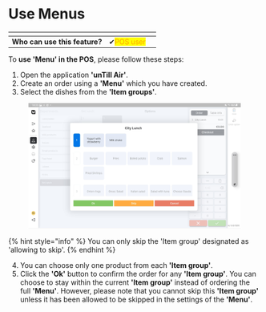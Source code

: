 # Use Menus

<table data-card-size="large" data-view="cards"><thead><tr><th></th><th></th><th></th></tr></thead><tbody><tr><td><strong>Who can use this feature?</strong></td><td><span data-gb-custom-inline data-tag="emoji" data-code="2714">✔</span><mark style="color:orange;">POS user</mark></td><td></td></tr></tbody></table>

To **use 'Menu' in the POS**, please follow these steps:

1. Open the application **'unTill Air'**.
2. Create an order using a **'Menu'** which you have created.
3. Select the dishes from the **'Item groups'**.

<figure><img src="../../../.gitbook/assets/menu3.jpg" alt=""><figcaption></figcaption></figure>

{% hint style="info" %}
You can only skip the 'Item group' designated as 'allowing to skip'.
{% endhint %}

4. You can choose only one product from each **'Item group'**.
5. Click the **'Ok'** button to confirm the order for any **'Item group'**. You can choose to stay within the current **'Item group'** instead of ordering the full **'Menu'**. However, please note that you cannot skip this **'Item group'** unless it has been allowed to be skipped in the settings of the **'Menu'**.
